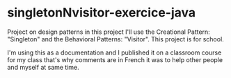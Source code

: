 # singletonNvisitor-exercice-java
Project on design patterns in this project I'll use the Creational Pattern: "Singleton" and the Behavioral Patterns: "Visitor". This project is for school.

I'm using this as a documentation and I published it on a classroom course for my class that's why comments are in French it was to help other people and myself at same time.
